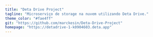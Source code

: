 ```yaml
---
title: "Deta Drive Project"
tagline: "Microserviço de storage na nuvem utilizando Deta Drive."
theme_color: "#fae4ff"
git: "https://github.com/marckesin/Deta-Drive-Project"
homepage: "https://detadrive-1-k0904603.deta.app"
---
```

